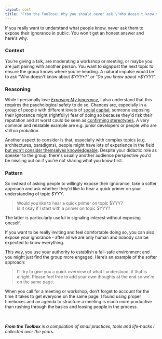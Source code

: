 ```yaml
---
layout: post
title: "From the Toolbox: Why you should never ask \"Who doesn't know $YYY\""
---
```

If you really want to understand what people know, never ask them to expose their ignorance in public. You won't get an honest answer and here's why.

### Context

You're giving a talk, are moderating a workshop or meeting, or maybe you are just pairing with another person. You want to signpost the next topic to ensure the group knows where you're heading. A natural impulse would be to ask "Who doesn't know about *$YYY*?" or "Do you know about *$YYY*?".

### Reasoning

While I personally love [*Exposing My Ignorance*](https://www.safaribooksonline.com/library/view/apprenticeship-patterns/9780596806842/ch02s05.html), I also understand that this requires the psychological safety to do so. Chances are, especially in a group of people with different levels of [social capital](https://en.wikipedia.org/wiki/Social_capital), someone exposing their ignorance might (rightfully) fear of doing so because they'd risk their reputation and at worst could be seen as [confirming stereotypes](http://geekfeminism.wikia.com/wiki/Condescension). A very common and relatable example are e.g. junior developers or people who are still on probation.

Another aspect to consider is that, especially with complex topics (e.g. architectures, paradigms), people might have lots of experience in the field [but won't consider themselves knowledgeable](https://en.wikipedia.org/wiki/Impostor_syndrome). Despite your didactic role as speaker to the group, there's usually another audience perspective you'd be missing out on if you're not sharing what you know first.

### Pattern

So instead of asking people to willingly expose their ignorance, take a softer approach and ask whether they'd like to hear a quick primer on your understanding of topic *$YYY*.

> Would you like to hear a quick primer on topic $YYY?  
> Is it okay if I start with a primer on topic $YYY?

The latter is particularly useful in signaling interest without exposing oneself.

If you want to be really inviting and feel comfortable doing so, you can also expose your ignorance - after all we are only human and nobody can be expected to know everything.

This way, you use your authority to establish a fail-safe environment and you might just find the group more engaged. Here’s an example of the softer approach:

> I'll try to give you a quick overview of what I understood, if that is alright. Please feel free to add your own thoughts at the end so we're on the same page.

When you call for a meeting or workshop, don’t forget to account for the time it takes to get everyone on the same page. I found using proper timeboxes and an agenda to structure a meeting is much more productive than rushing through the basics and loosing people in the process.

<br/><br/>
_**From the Toolbox** is a compilation of small practices, tools and life-hacks I collected over the years._
